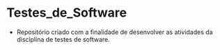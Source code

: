 # Testes_de_Software

- Repositório criado com a finalidade de desenvolver as atividades da disciplina de testes de software.
